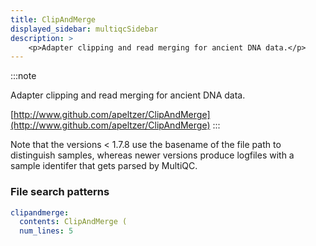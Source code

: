```yaml
---
title: ClipAndMerge
displayed_sidebar: multiqcSidebar
description: >
    <p>Adapter clipping and read merging for ancient DNA data.</p>
---
```


<!--
~~~~~ DO NOT EDIT ~~~~~
This file is autogenerated from the MultiQC module python docstring.
Do not edit the markdown, it will be overwritten.

File path for the source of this content: multiqc/modules/clipandmerge/clipandmerge.py
~~~~~~~~~~~~~~~~~~~~~~~
-->

:::note
<p>Adapter clipping and read merging for ancient DNA data.</p>

[http://www.github.com/apeltzer/ClipAndMerge](http://www.github.com/apeltzer/ClipAndMerge)
:::

Note that the versions < 1.7.8 use the basename of the file path to distinguish samples, whereas newer
versions produce logfiles with a sample identifer that gets parsed by MultiQC.

### File search patterns

```yaml
clipandmerge:
  contents: ClipAndMerge (
  num_lines: 5
```
    